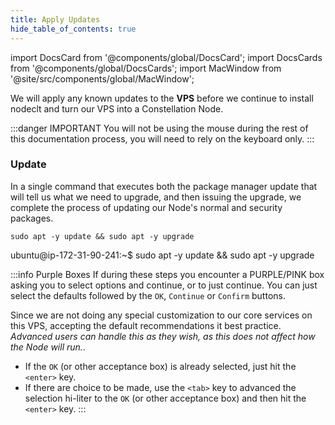 ```yaml
---
title: Apply Updates
hide_table_of_contents: true
---
```

<intro-end />

import DocsCard from '@components/global/DocsCard';
import DocsCards from '@components/global/DocsCards';
import MacWindow from '@site/src/components/global/MacWindow';

<head>
  <title>MainNet 2.0 Automation with nodectl</title>
  <meta
    name="description"
    content="nodectl installation of new Node"
  />
</head>

We will apply any known updates to the **VPS** before we continue to install nodeclt and turn our VPS into a Constellation Node.

:::danger IMPORTANT
You will not be using the mouse during the rest of this documentation process, you will need to rely on the keyboard only.
:::

### Update
In a single command that executes both the package manager update that will tell us what we need to upgrade, and then issuing the upgrade, we complete the process of updating our Node's normal and security packages.

```
sudo apt -y update && sudo apt -y upgrade
```
<MacWindow>
ubuntu@ip-172-31-90-241:~$ sudo apt -y update && sudo apt -y upgrade<br />
</MacWindow>

:::info Purple Boxes
If during these steps you encounter a PURPLE/PINK box asking you to select options and continue, or to just continue.  You can just select the defaults followed by the `OK`, `Continue` or `Confirm` buttons.

Since we are not doing any special customization to our core services on this VPS, accepting the default recommendations it best practice.  *Advanced users can handle this as they wish, as this does not affect how the Node will run.*.

- If the `OK` (or other acceptance box) is already selected, just hit the `<enter>` key.
- If there are choice to be made, use the `<tab>` key to advanced the selection hi-liter to the `OK` (or other acceptance box) and then hit the `<enter>` key.
:::


